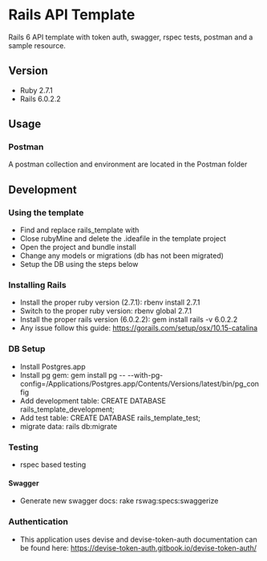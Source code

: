# Rails API Template
Rails 6 API template with token auth, swagger, rspec tests, postman and a sample
resource. 

## Version
* Ruby 2.7.1
* Rails 6.0.2.2

## Usage

### Postman
A postman collection and environment are located in the Postman folder

## Development

### Using the template
* Find and replace rails_template with <Project Name>
* Close rubyMine and delete the .ideafile in the template project
* Open the project and bundle install
* Change any models or migrations (db has not been migrated)
* Setup the DB using the steps below

### Installing Rails
* Install the proper ruby version (2.7.1): rbenv install 2.7.1  
* Switch to the proper ruby version: rbenv global 2.7.1
* Install the proper rails version (6.0.2.2): gem install rails -v 6.0.2.2
* Any issue follow this guide: https://gorails.com/setup/osx/10.15-catalina

### DB Setup
* Install Postgres.app
* Install pg gem: gem install pg -- --with-pg-config=/Applications/Postgres.app/Contents/Versions/latest/bin/pg_config
* Add development table: CREATE DATABASE rails_template_development;
* Add test table: CREATE DATABASE rails_template_test;
* migrate data: rails db:migrate

### Testing
* rspec based testing

#### Swagger
* Generate new swagger docs: rake rswag:specs:swaggerize 

### Authentication
* This application uses devise and devise-token-auth documentation can be found here: https://devise-token-auth.gitbook.io/devise-token-auth/

